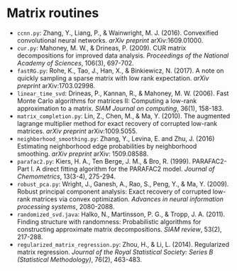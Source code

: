 # Matrix routines

 - `ccnn.py`: Zhang, Y., Liang, P., & Wainwright, M. J. (2016). Convexified convolutional neural networks. *arXiv preprint* arXiv:1609.01000.
 - `cur.py`: Mahoney, M. W., & Drineas, P. (2009). CUR matrix decompositions for improved data analysis. *Proceedings of the National Academy of Sciences*, 106(3), 697-702.
 - `fastRG.py`: Rohe, K., Tao, J., Han, X., & Binkiewicz, N. (2017). A note on quickly sampling a sparse matrix with low rank expectation. *arXiv preprint* arXiv:1703.02998. 
 - `linear_time_svd`: Drineas, P., Kannan, R., & Mahoney, M. W. (2006). Fast Monte Carlo algorithms for matrices II: Computing a low-rank approximation to a matrix. *SIAM Journal on computing*, 36(1), 158-183.
 - `matrix_completion.py`: Lin, Z., Chen, M., & Ma, Y. (2010). The augmented lagrange multiplier method for exact recovery of corrupted low-rank matrices. *arXiv preprint* arXiv:1009.5055.
 - `neighborhood_smoothing.py`: Zhang, Y., Levina, E. and Zhu, J. (2016) Estimating neighborhood edge probabilities by neighborhood smoothing. *arXiv preprint* arXiv: 1509.08588.
 - `parafac2.py`: Kiers, H. A., Ten Berge, J. M., & Bro, R. (1999). PARAFAC2-Part I. A direct fitting algorithm for the PARAFAC2 model. *Journal of Chemometrics*, 13(3-4), 275-294.
 - `robust_pca.py`: Wright, J., Ganesh, A., Rao, S., Peng, Y., & Ma, Y. (2009). Robust principal component analysis: Exact recovery of corrupted low-rank matrices via convex optimization. *Advances in neural information processing systems*, 2080-2088.
 - `randomized_svd.java`: Halko, N., Martinsson, P. G., & Tropp, J. A. (2011). Finding structure with randomness: Probabilistic algorithms for constructing approximate matrix decompositions. *SIAM review*, 53(2), 217-288.
 - `regularized_matrix_regression.py`: Zhou, H., & Li, L. (2014). Regularized matrix regression. *Journal of the Royal Statistical Society: Series B (Statistical Methodology)*, 76(2), 463-483.

